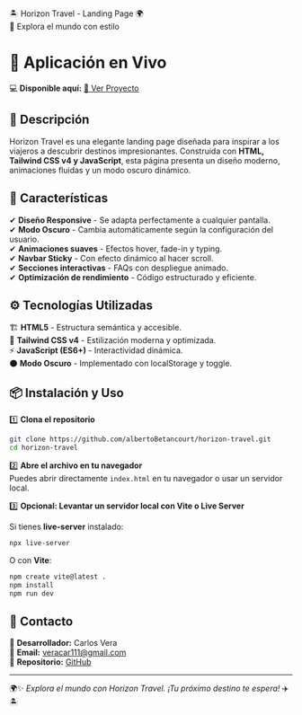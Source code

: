 🏝️ Horizon Travel - Landing Page 🌍  
📌 Explora el mundo con estilo  

# 🚀 Aplicación en Vivo  
💻 **Disponible aquí:** [🔗 Ver Proyecto](https://caavera.github.io/horizon-travel/)

## 🌟 Descripción  
Horizon Travel es una elegante landing page diseñada para inspirar a los viajeros a descubrir destinos impresionantes. Construida con **HTML, Tailwind CSS v4 y JavaScript**, esta página presenta un diseño moderno, animaciones fluidas y un modo oscuro dinámico. 

## 🚀 Características  
✔ **Diseño Responsive** - Se adapta perfectamente a cualquier pantalla.  
✔ **Modo Oscuro** - Cambia automáticamente según la configuración del usuario.  
✔ **Animaciones suaves** - Efectos hover, fade-in y typing.  
✔ **Navbar Sticky** - Con efecto dinámico al hacer scroll.  
✔ **Secciones interactivas** - FAQs con despliegue animado.  
✔ **Optimización de rendimiento** - Código estructurado y eficiente.  

## ⚙️ Tecnologías Utilizadas  
🏗️ **HTML5** - Estructura semántica y accesible.  
🎨 **Tailwind CSS v4** - Estilización moderna y optimizada.  
⚡ **JavaScript (ES6+)** - Interactividad dinámica.  
🌑 **Modo Oscuro** - Implementado con localStorage y toggle.  

## 📦 Instalación y Uso  

1️⃣ **Clona el repositorio**  
``` bash  
git clone https://github.com/albertoBetancourt/horizon-travel.git  
cd horizon-travel  
```  

2️⃣ **Abre el archivo en tu navegador**  
Puedes abrir directamente `index.html` en tu navegador o usar un servidor local.  

3️⃣ **Opcional: Levantar un servidor local con Vite o Live Server**  

Si tienes **live-server** instalado:  
``` bash  
npx live-server  
```  

O con **Vite**:  
``` bash  
npm create vite@latest .  
npm install  
npm run dev  
```  

## 📧 Contacto  

📌 **Desarrollador:** Carlos Vera  
📩 **Email:** [veracar111@gmail.com](mailto:veracar111@gmail.com)  
🔗 **Repositorio:** [GitHub](https://github.com/albertoBetancourt/horizon-travel)  

---

🌍✨ *Explora el mundo con Horizon Travel. ¡Tu próximo destino te espera!* ✈️🏝️
